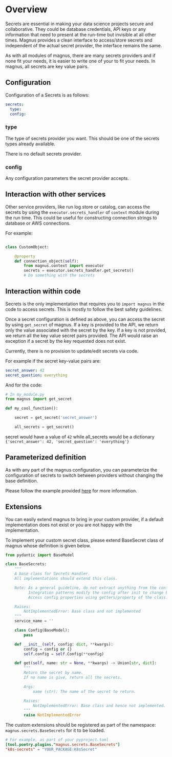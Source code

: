 # Overview

Secrets are essential in making your data science projects secure and collaborative. They could be database credentials,
API keys or any information that need to present at the run-time but invisible at all other times.
Magnus provides a clean interface to access/store secrets and independent of the actual secret provider,
the interface remains the same.

As with all modules of magnus, there are many secrets providers and if none fit your needs, it is easier to write
one of your to fit your needs. In magnus, all secrets are key value pairs.

## Configuration

Configuration of a Secrets is as follows:

```yaml
secrets:
  type:
  config:
```

### type

The type of secrets provider you want. This should be one of the secrets types already available.

There is no default secrets provider.

### config

Any configuration parameters the secret provider accepts.


## Interaction with other services

Other service providers, like run log store or catalog, can access the secrets by using the
```executor.secrets_handler``` of ```context``` module during the run time. This could be useful for
constructing connection strings to database or AWS connections.

For example:

```python

class CustomObject:

    @property
    def connection_object(self):
        from magnus.context import executor
        secrets = executor.secrets_handler.get_secrets()
        # Do something with the secrets

```

## Interaction within code

Secrets is the only implementation that requires you to ```import magnus``` in the code to access secrets.
This is mostly to follow the best safety guidelines.

Once a secret configuration is defined as above, you can access the secret by using ```get_secret``` of magnus.
If a key is provided to the API, we return only the value associated with the secret by the key.
If a key is not provided, we return all the key value secret pairs provided.
The API would raise an exception if a secret by the key requested does not exist.

Currently, there is no provision to update/edit secrets via code.


For example if the secret key-value pairs are:

```yaml
secret_answer: 42
secret_question: everything
```

And for the code:
```python
# In my_module.py
from magnus import get_secret

def my_cool_function():

    secret = get_secret('secret_answer')

    all_secrets = get_secret()

```

secret would have a value of ```42``` while all_secrets would be a dictionary
```{'secret_answer': 42, 'secret_question': 'everything'}```


## Parameterized definition

As with any part of the magnus configuration, you can parameterize the configuration of secrets to switch between
providers without changing the base definition.

Please follow the example provided [here](../dag/#parameterized_definition) for more information.


## Extensions

You can easily extend magnus to bring in your custom provider, if a default
implementation does not exist or you are not happy with the implementation.

To implement your custom secret class, please extend BaseSecret class of magnus whose definition is given below.

```python
from pydantic import BaseModel

class BaseSecrets:
    """
    A base class for Secrets Handler.
    All implementations should extend this class.

    Note: As a general guideline, do not extract anything from the config to set class level attributes.
          Integration patterns modify the config after init to change behaviors.
          Access config properties using getters/property of the class.

    Raises:
        NotImplementedError: Base class and not implemented
    """
    service_name = ''

    class Config(BaseModel):
        pass

    def __init__(self, config: dict, **kwargs):
        config = config or {}
        self.config = self.Config(**config)

    def get(self, name: str = None, **kwargs) -> Union[str, dict]:
        """
        Return the secret by name.
        If no name is give, return all the secrets.

        Args:
            name (str): The name of the secret to return.

        Raises:
            NotImplementedError: Base class and hence not implemented.
        """
        raise NotImplementedError
```

The custom extensions should be registered as part of the namespace: ```magnus.secrets.BaseSecrets``` for it to be
loaded.

```toml
# For example, as part of your pyproject.toml
[tool.poetry.plugins."magnus.secrets.BaseSecrets"]
"k8s-secrets" = "YOUR_PACKAGE:K8sSecret"
```
